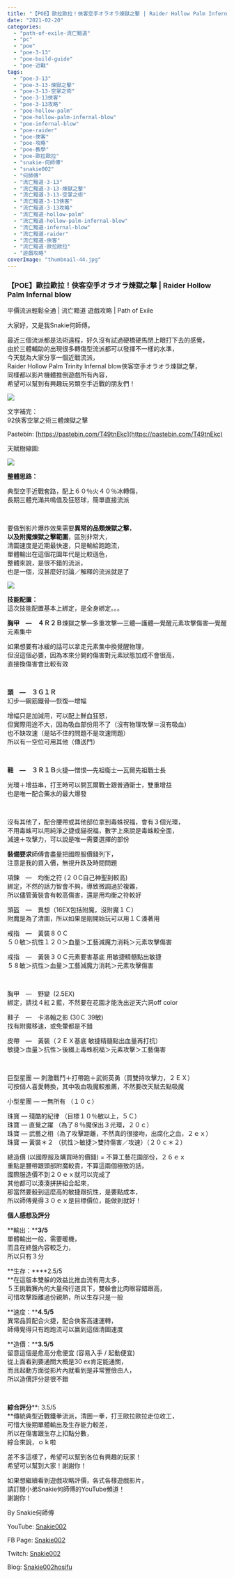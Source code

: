 ```yaml
---
title: "【POE】歐拉歐拉！俠客空手オラオラ煉獄之擊 | Raider Hollow Palm Infernal blow | 平價流派輕鬆全通 | 流亡黯道 遊戲攻略 | Path of Exile"
date: "2021-02-20"
categories: 
  - "path-of-exile-流亡黯道"
  - "pc"
  - "poe"
  - "poe-3-13"
  - "poe-build-guide"
  - "poe-近戰"
tags: 
  - "poe-3-13"
  - "poe-3-13-煉獄之擊"
  - "poe-3-13-空掌之術"
  - "poe-3-13俠客"
  - "poe-3-13攻略"
  - "poe-hollow-palm"
  - "poe-hollow-palm-infernal-blow"
  - "poe-infernal-blow"
  - "poe-raider"
  - "poe-俠客"
  - "poe-攻略"
  - "poe-教學"
  - "poe-歐拉歐拉"
  - "snakie-何師傅"
  - "snakie002"
  - "何師傅"
  - "流亡黯道-3-13"
  - "流亡黯道-3-13-煉獄之擊"
  - "流亡黯道-3-13-空掌之術"
  - "流亡黯道-3-13俠客"
  - "流亡黯道-3-13攻略"
  - "流亡黯道-hollow-palm"
  - "流亡黯道-hollow-palm-infernal-blow"
  - "流亡黯道-infernal-blow"
  - "流亡黯道-raider"
  - "流亡黯道-俠客"
  - "流亡黯道-歐拉歐拉"
  - "遊戲攻略"
coverImage: "thumbnail-44.jpg"
---
```


### 【POE】歐拉歐拉！俠客空手オラオラ煉獄之擊 | Raider Hollow Palm Infernal blow  
平價流派輕鬆全通 | 流亡黯道 遊戲攻略 | Path of Exile

  
大家好，又是我Snakie何師傅。  

  
最近三個流派都是法術遠程，好久沒有試過硬橋硬馬閉上眼打下去的感覺，  
由於三體輔助的出現很多轉傷型流派都可以發揮不一樣的水準，  
今天就為大家分享一個近戰流派，  
Raider Hollow Palm Trinity Infernal blow俠客空手オラオラ煉獄之擊，  
同樣都以影片機體推倒遊戲所有內容，  
希望可以幫到有興趣玩另類空手近戰的朋友們！  

  
![](WordPress/2.mp4_snapshot_00.44.170-1024x576.jpg)  

  
文字補完：  
92俠客空掌之術三體煉獄之擊  

  
Pastebin: [https://pastebin.com/T49tnEkc](https://pastebin.com/T49tnEkc)  

  
天賦樹縮圖:  

  
![](WordPress/PASSIVE-5-1024x929.png)  

  
**整體思路：**  

  
典型空手近戰套路，配上６０％火４０％冰轉傷，  
長期三體充滿共鳴值及狂怒球，簡單直接流派  

  
   

  
要做到影片爆炸效果需要**異常的品類煉獄之擊**，  
**以及附魔煉獄之擊範圍**，區別非常大，  
清圖速度是近期最快速，只是輸給跑跑流，  
單體輸出在這個花園年代是比較遜色，  
整體來說，是很不錯的流派，  
也是一個，沒甚麼好討論／解釋的流派就是了  

  
![](WordPress/gear-1.png)  

  
**技能配置：**  
這次技能配置基本上綁定，是全身綁定。。。  

  
**胸甲　—　４Ｒ２Ｂ**煉獄之擊—多重攻擊—三體—護體—覺醒元素攻擊傷害—覺醒元素集中  

  
如果想要有冰緩的話可以拿走元素集中換覺醒物理，  
但沒這個必要，因為本來分開的傷害對元素狀態加成不會很高，  
直接換傷害會比較有效  

  
   

  
**頭　—　３Ｇ１Ｒ**  
幻步—鋼筋鐵骨—恢復—增幅  

  
增幅只是加減用，可以配上鮮血狂怒，  
但實際用途不大，因為吸血部份用不了（沒有物理攻擊＝沒有吸血）  
也不缺攻速（是站不住的問題不是攻速問題）  
所以有一空位可用其他（傳送門）  

  
   

  
**鞋　—　３Ｒ１Ｂ**火捷—憎恨—先祖衛士—瓦爾先祖戰士長  

  
光環＋增益串，打王時可以開瓦爾戰士跟普通衛士，雙重增益  
也是唯一配合藥水的最大爆發  

  
   

  
沒有其他了，配合腰帶或其他部位拿到毒蛛祝福，會有３個光環，  
不用毒蛛可以用純淨之捷或貓祝福，數字上來說是毒蛛較全面，  
減速＋攻擊力，可以說是唯一需要選擇的部份  

  
**裝備要求**師傅會盡量把國際服價錢列下，  
注意是我的買入價，無視升跌及時間問題  

  
項鍊　—　均衡之符 (２０C自己神聖到較高)  
綁定，不然的話力智會不夠，導致微調過於複雜，  
所以儘管黃裝會有較高傷害，還是用均衡之符較好  

  
頭盔　—　異想（16EX包括附魔，沒附魔１Ｃ）  
附魔是為了清圖，所以如果是剛開始玩可以用１Ｃ湊著用  

  
戒指　—　黃裝８０Ｃ  
５０敏＞抗性１２０＞血量＞工藝減魔力消耗＞元素攻擊傷害  

  
戒指　—　黃裝３０Ｃ元素要害基底 用敏捷精髓點出敏捷  
５８敏＞抗性＞血量＞工藝減魔力消耗＞元素攻擊傷害  

  
   

  
胸甲　—　野變  (2.5EX)  
綁定，請找４紅２藍，不然要在花園才能洗出逆天六洞off color  

  
鞋子　—　卡洛翰之影 (30Ｃ 39敏)  
找有附魔移速，或免暈都是不錯  

  
皮帶　—　黃裝（２ＥＸ基底 敏捷精髓點出血量再打抗）  
敏捷＞血量＞抗性＞後綴上毒蛛祝福＞元素攻擊＞工藝傷害  

  
   

  
巨型星團 — 刺激戰鬥＋打帶跑＋武術英勇（買雙持攻擊力，２ＥＸ）  
可按個人喜愛轉換，其中吸血吸魔較推薦，不然要改天賦去點吸魔  

  
小型星團 — 一無所有 （１０ｃ）  

  
珠寶 — 殘酷的紀律 （目標１０％敏以上，５Ｃ）  
珠寶 — 直覺之躍 （為了８％魔保出３光環，２０ｃ）  
珠寶 — 武藝之相（為了攻擊距離，不然真的很接吻，出腐化之血，２ｅｘ）  
珠寶 — 黃裝＊２ （抗性＞敏捷＞雙持傷害／攻速）（２０ｃ＊２）  

  
總造價 (以國際服及購買時的價錢) = 不算工藝花園部份，２６ｅｘ  
重點是腰帶跟頭部附魔較貴，不算這兩個極致的話，  
國際服造價不到２０ｅｘ就可以完成了  
其他都可以湊湊拼拼組合起來，  
那當然要骰到這麼高的敏捷跟抗性，是要點成本，  
所以師傅覺得３０ｅｘ是目標價位，能做到就好！  

  
**個人感想及評分**  

  
**輸出：****3/5**  
單體輸出一般，需要暖機，  
而且在終盤內容較乏力，  
所以只有３分  

  
**生存：****2.5/5  
**在這版本雙躲的效益比推血流有用太多，  
５王挑戰賽內的大量飛行道具下，雙躲會比肉眼容錯跟高，  
可惜攻擊距離過份親熱，所以生存只是一般  

  
**速度：****4.5/5**  
異常品質配合火捷，配合俠客高速運轉，  
師傅覺得只有跑跑流可以嬴到這個清圖速度  

  
**造價：****3.5/5**  
留意這個是愈高分愈便宜 (容易入手 / 起動便宜)  
從上面看到要通關大概是30 ex肯定能通關，  
而且起動方面從影片內就看到是非常豐儉由人，  
所以造價評分是很不錯  

  
   

  
**綜合評分****: 3.5/5  
**傳統典型近戰鐵拳流派，清圖一拳，打王歐拉歐拉走位收工，  
可惜大後期單體輸出及生存能力較差，  
所以在傷害跟生存上扣點分數，  
綜合來說，ｏｋ啦  

  
差不多這樣了，希望可以幫到各位有興趣的玩家！  
希望可以幫到大家！謝謝你！  

  
如果想繼續看到遊戲攻略評價，各式各樣遊戲影片，  
請訂閱小弟Snakie何師傅的YouTube頻道！  
謝謝你！  

  
By Snakie何師傅  

  
YouTube: [Snakie002](https://www.youtube.com/c/Snakie002/)  

  
FB Page: [Snakie002](https://www.facebook.com/Snakie002/)  

  
Twitch: [Snakie002](https://www.twitch.tv/snakie002/)  

  
Blog: [Snakie002hosifu](https://snakie002hosifu.blog/)
